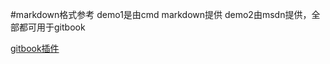 #markdown格式参考
demo1是由cmd markdown提供
demo2由msdn提供，全部都可用于gitbook

[gitbook插件](http://gitbook.zhangjikai.com/plugins.html#emphasize)